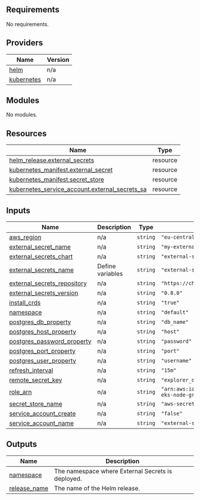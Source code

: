 <!-- BEGIN_TF_DOCS -->
## Requirements

No requirements.

## Providers

| Name | Version |
|------|---------|
| <a name="provider_helm"></a> [helm](#provider\_helm) | n/a |
| <a name="provider_kubernetes"></a> [kubernetes](#provider\_kubernetes) | n/a |

## Modules

No modules.

## Resources

| Name | Type |
|------|------|
| [helm_release.external_secrets](https://registry.terraform.io/providers/hashicorp/helm/latest/docs/resources/release) | resource |
| [kubernetes_manifest.external_secret](https://registry.terraform.io/providers/hashicorp/kubernetes/latest/docs/resources/manifest) | resource |
| [kubernetes_manifest.secret_store](https://registry.terraform.io/providers/hashicorp/kubernetes/latest/docs/resources/manifest) | resource |
| [kubernetes_service_account.external_secrets_sa](https://registry.terraform.io/providers/hashicorp/kubernetes/latest/docs/resources/service_account) | resource |

## Inputs

| Name | Description | Type | Default | Required |
|------|-------------|------|---------|:--------:|
| <a name="input_aws_region"></a> [aws\_region](#input\_aws\_region) | n/a | `string` | `"eu-central-1"` | no |
| <a name="input_external_secret_name"></a> [external\_secret\_name](#input\_external\_secret\_name) | n/a | `string` | `"my-external-secret"` | no |
| <a name="input_external_secrets_chart"></a> [external\_secrets\_chart](#input\_external\_secrets\_chart) | n/a | `string` | `"external-secrets"` | no |
| <a name="input_external_secrets_name"></a> [external\_secrets\_name](#input\_external\_secrets\_name) | Define variables | `string` | `"external-secrets"` | no |
| <a name="input_external_secrets_repository"></a> [external\_secrets\_repository](#input\_external\_secrets\_repository) | n/a | `string` | `"https://charts.external-secrets.io"` | no |
| <a name="input_external_secrets_version"></a> [external\_secrets\_version](#input\_external\_secrets\_version) | n/a | `string` | `"0.8.0"` | no |
| <a name="input_install_crds"></a> [install\_crds](#input\_install\_crds) | n/a | `string` | `"true"` | no |
| <a name="input_namespace"></a> [namespace](#input\_namespace) | n/a | `string` | `"default"` | no |
| <a name="input_postgres_db_property"></a> [postgres\_db\_property](#input\_postgres\_db\_property) | n/a | `string` | `"db_name"` | no |
| <a name="input_postgres_host_property"></a> [postgres\_host\_property](#input\_postgres\_host\_property) | n/a | `string` | `"host"` | no |
| <a name="input_postgres_password_property"></a> [postgres\_password\_property](#input\_postgres\_password\_property) | n/a | `string` | `"password"` | no |
| <a name="input_postgres_port_property"></a> [postgres\_port\_property](#input\_postgres\_port\_property) | n/a | `string` | `"port"` | no |
| <a name="input_postgres_user_property"></a> [postgres\_user\_property](#input\_postgres\_user\_property) | n/a | `string` | `"username"` | no |
| <a name="input_refresh_interval"></a> [refresh\_interval](#input\_refresh\_interval) | n/a | `string` | `"15m"` | no |
| <a name="input_remote_secret_key"></a> [remote\_secret\_key](#input\_remote\_secret\_key) | n/a | `string` | `"explorer_db_values"` | no |
| <a name="input_role_arn"></a> [role\_arn](#input\_role\_arn) | n/a | `string` | `"arn:aws:iam::976552365380:role/karpenter-eks-node-group-20240820074628272500000001"` | no |
| <a name="input_secret_store_name"></a> [secret\_store\_name](#input\_secret\_store\_name) | n/a | `string` | `"aws-secrets-manager"` | no |
| <a name="input_service_account_create"></a> [service\_account\_create](#input\_service\_account\_create) | n/a | `string` | `"false"` | no |
| <a name="input_service_account_name"></a> [service\_account\_name](#input\_service\_account\_name) | n/a | `string` | `"external-secrets-sa"` | no |

## Outputs

| Name | Description |
|------|-------------|
| <a name="output_namespace"></a> [namespace](#output\_namespace) | The namespace where External Secrets is deployed. |
| <a name="output_release_name"></a> [release\_name](#output\_release\_name) | The name of the Helm release. |
<!-- END_TF_DOCS -->